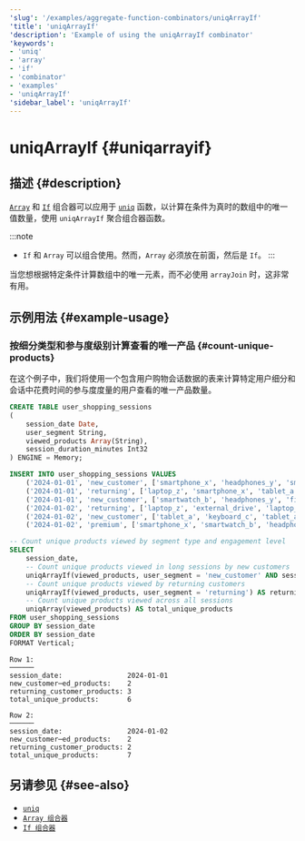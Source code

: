 ```yaml
---
'slug': '/examples/aggregate-function-combinators/uniqArrayIf'
'title': 'uniqArrayIf'
'description': 'Example of using the uniqArrayIf combinator'
'keywords':
- 'uniq'
- 'array'
- 'if'
- 'combinator'
- 'examples'
- 'uniqArrayIf'
'sidebar_label': 'uniqArrayIf'
---
```





# uniqArrayIf {#uniqarrayif}

## 描述 {#description}

[`Array`](/sql-reference/aggregate-functions/combinators#-array) 和 [`If`](/sql-reference/aggregate-functions/combinators#-if) 组合器可以应用于 [`uniq`](/sql-reference/aggregate-functions/reference/uniq) 函数，以计算在条件为真时的数组中的唯一值数量，使用 `uniqArrayIf` 聚合组合器函数。

:::note
- `If` 和 `Array` 可以组合使用。然而，`Array` 必须放在前面，然后是 `If`。
:::

当您想根据特定条件计算数组中的唯一元素，而不必使用 `arrayJoin` 时，这非常有用。

## 示例用法 {#example-usage}

### 按细分类型和参与度级别计算查看的唯一产品 {#count-unique-products}

在这个例子中，我们将使用一个包含用户购物会话数据的表来计算特定用户细分和会话中花费时间的参与度度量的用户查看的唯一产品数量。

```sql title="Query"
CREATE TABLE user_shopping_sessions
(
    session_date Date,
    user_segment String,
    viewed_products Array(String),
    session_duration_minutes Int32
) ENGINE = Memory;

INSERT INTO user_shopping_sessions VALUES
    ('2024-01-01', 'new_customer', ['smartphone_x', 'headphones_y', 'smartphone_x'], 12),
    ('2024-01-01', 'returning', ['laptop_z', 'smartphone_x', 'tablet_a'], 25),
    ('2024-01-01', 'new_customer', ['smartwatch_b', 'headphones_y', 'fitness_tracker'], 8),
    ('2024-01-02', 'returning', ['laptop_z', 'external_drive', 'laptop_z'], 30),
    ('2024-01-02', 'new_customer', ['tablet_a', 'keyboard_c', 'tablet_a'], 15),
    ('2024-01-02', 'premium', ['smartphone_x', 'smartwatch_b', 'headphones_y'], 22);

-- Count unique products viewed by segment type and engagement level
SELECT 
    session_date,
    -- Count unique products viewed in long sessions by new customers
    uniqArrayIf(viewed_products, user_segment = 'new_customer' AND session_duration_minutes > 10) AS new_customer_engaged_products,
    -- Count unique products viewed by returning customers
    uniqArrayIf(viewed_products, user_segment = 'returning') AS returning_customer_products,
    -- Count unique products viewed across all sessions
    uniqArray(viewed_products) AS total_unique_products
FROM user_shopping_sessions
GROUP BY session_date
ORDER BY session_date
FORMAT Vertical;
```

```response title="Response"
Row 1:
──────
session_date:                2024-01-01
new_customer⋯ed_products:    2
returning_customer_products: 3
total_unique_products:       6

Row 2:
──────
session_date:                2024-01-02
new_customer⋯ed_products:    2
returning_customer_products: 2
total_unique_products:       7
```

## 另请参见 {#see-also}
- [`uniq`](/sql-reference/aggregate-functions/reference/uniq)
- [`Array 组合器`](/sql-reference/aggregate-functions/combinators#-array)
- [`If 组合器`](/sql-reference/aggregate-functions/combinators#-if)
